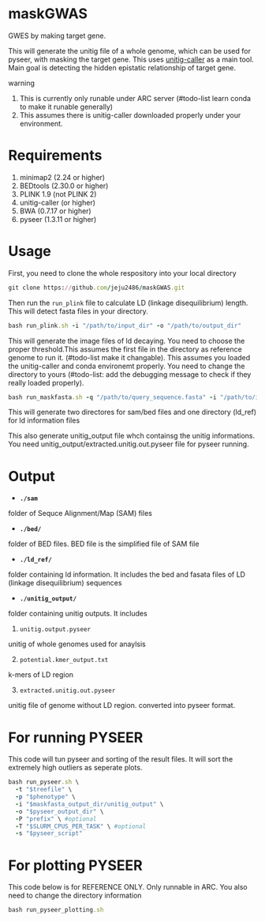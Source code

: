 # maskGWAS
GWES by making target gene.

This will generate the unitig file of a whole genome, which can be used for pyseer, with masking the target gene. This uses [unitig-caller](https://github.com/bacpop/unitig-caller) as a main tool. Main goal is detecting the hidden epistatic relationship of target gene.

warning
1. This is currently only runable under ARC server (#todo-list learn conda to make it runable generally) 
2. This assumes there is unitig-caller downloaded properly under your environment. 

# Requirements

1. minimap2 (2.24 or higher)
2. BEDtools (2.30.0 or higher)
3. PLINK 1.9 (not PLINK 2) 
4. unitig-caller (or higher)
5. BWA (0.7.17 or higher)
6. pyseer (1.3.11 or higher)

# Usage

First, you need to clone the whole respository into your local directory

```ruby
git clone https://github.com/jeju2486/maskGWAS.git
```

Then run the `run_plink` file to calculate LD (linkage disequilibrium) length. This will detect fasta files in your directory.

```ruby
bash run_plink.sh -i "/path/to/input_dir" -o "/path/to/output_dir"
```

This will generate the image files of ld decaying. You need to choose the proper threshold.This assumes the first file in the directory as reference genome to run it. (#todo-list make it changable). This assumes you loaded the unitig-caller and conda environemt properly. You need to change the directory to yours (#todo-list: add the debugging message to check if they really loaded properly).

```ruby
bash run_maskfasta.sh -q "/path/to/query_sequence.fasta" -i "/path/to/input_dir" -d 3000 -o "/path/to/output_dir" -t 12
```

This will generate two directores for sam/bed files and one directory (ld_ref) for ld information files

This also generate unitig_output file whch containsg the unitig informations. You need unitig_output/extracted.unitig.out.pyseer file for pyseer running. 

# Output

* **`./sam`**

folder of Sequce Alignment/Map (SAM) files 

* **`./bed/`**

folder of BED files. BED file is the simplified file of SAM file

* **`./ld_ref/`**

folder containing ld information. It includes the bed and fasata files of LD (linkage disequilibrium) sequences

* **`./unitig_output/`**

folder containing unitig outputs. It includes

1. `unitig.output.pyseer`

unitig of whole genomes used for anaylsis

2. `potential.kmer_output.txt`

k-mers of LD region

3. `extracted.unitig.out.pyseer`

unitig file of genome without LD region. converted into pyseer format.

# For running PYSEER
This code will tun pyseer and sorting of the result files. It will sort the extremely high outliers as seperate plots.

```ruby
bash run_pyseer.sh \
  -t "$treefile" \
  -p "$phenotype" \
  -i "$maskfasta_output_dir/unitig_output" \
  -o "$pyseer_output_dir" \
  -P "prefix" \ #optional
  -T "$SLURM_CPUS_PER_TASK" \ #optional
  -s "$pyseer_script"
```
# For plotting PYSEER
This code below is for REFERENCE ONLY. Only runnable in ARC. You also need to change the directory information

```ruby
bash run_pyseer_plotting.sh
```